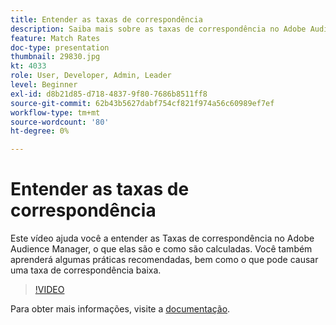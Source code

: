 ```yaml
---
title: Entender as taxas de correspondência
description: Saiba mais sobre as taxas de correspondência no Adobe Audience Manager, o que são e como são calculadas. Saiba também sobre as práticas recomendadas, bem como o que pode causar uma taxa de correspondência baixa.
feature: Match Rates
doc-type: presentation
thumbnail: 29830.jpg
kt: 4033
role: User, Developer, Admin, Leader
level: Beginner
exl-id: d8b21d85-d718-4837-9f80-7686b8511ff8
source-git-commit: 62b43b5627dabf754cf821f974a56c60989ef7ef
workflow-type: tm+mt
source-wordcount: '80'
ht-degree: 0%

---
```


# Entender as taxas de correspondência

Este vídeo ajuda você a entender as Taxas de correspondência no Adobe Audience Manager, o que elas são e como são calculadas. Você também aprenderá algumas práticas recomendadas, bem como o que pode causar uma taxa de correspondência baixa.

>[!VIDEO](https://video.tv.adobe.com/v/29830/?quality=12)

Para obter mais informações, visite a [documentação](https://experienceleague.adobe.com/docs/audience-manager/user-guide/features/addressable-audiences.html).
